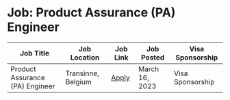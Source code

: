 # Job: Product Assurance (PA) Engineer

| Job Title | Job Location | Job Link | Job Posted | Visa Sponsorship |
| --- | --- | --- | --- | --- |
| Product Assurance (PA) Engineer | Transinne, Belgium | [Apply](https://telespazio-be.breezy.hr/p/144b5ecea43401-qa-pa-engineer) | March 16, 2023 | Visa Sponsorship |
